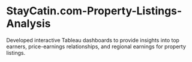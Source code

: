 # StayCatin.com-Property-Listings-Analysis
Developed interactive Tableau dashboards to provide insights into top earners, price-earnings relationships, and regional earnings for property listings.
